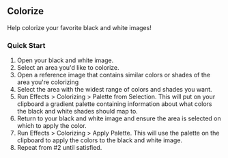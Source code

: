 ## Colorize

Help colorize your favorite black and white images!

### Quick Start

1. Open your black and white image.
2. Select an area you'd like to colorize.
3. Open a reference image that contains similar colors or shades of the area you're colorizing
4. Select the area with the widest range of colors and shades you want.
5. Run Effects > Colorizing > Palette from Selection. This will put on your clipboard a gradient palette containing information about what colors the black and white shades should map to.
6. Return to your black and white image and ensure the area is selected on which to apply the color.
7. Run Effects > Colorizing > Apply Palette. This will use the palette on the clipboard to apply the colors to the black and white image.
8. Repeat from #2 until satisfied.
